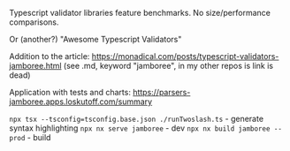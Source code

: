 Typescript validator libraries feature benchmarks.
No size/performance comparisons.

Or (another?) "Awesome Typescript Validators"

Addition to the article: https://monadical.com/posts/typescript-validators-jamboree.html (see .md, keyword "jamboree", in my other repos is link is dead)

Application with tests and charts: https://parsers-jamboree.apps.loskutoff.com/summary

`npx tsx --tsconfig=tsconfig.base.json ./runTwoslash.ts` - generate syntax highlighting
`npx nx serve jamboree` - dev
`npx nx build jamboree --prod` - build
